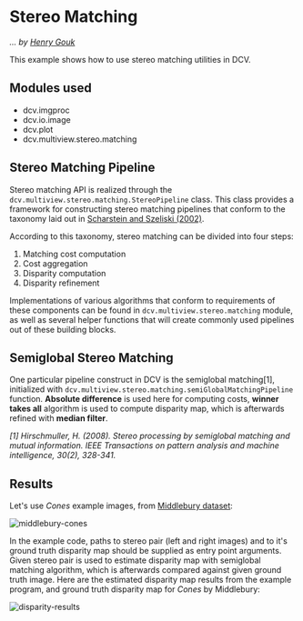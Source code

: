 # Stereo Matching
*... by [Henry Gouk](https://github.com/henrygouk)*

This example shows how to use stereo matching utilities in DCV.

## Modules used
* dcv.imgproc
* dcv.io.image
* dcv.plot
* dcv.multiview.stereo.matching

## Stereo Matching Pipeline

Stereo matching API is realized through the `dcv.multiview.stereo.matching.StereoPipeline` class. This class provides a 
framework for constructing stereo matching pipelines that conform to the taxonomy laid out in [Scharstein and Szeliski (2002)](http://vision.middlebury.edu/stereo/taxonomy-IJCV.pdf).

According to this taxonomy, stereo matching can be divided into four steps:

1. Matching cost computation
2. Cost aggregation
3. Disparity computation
4. Disparity refinement

Implementations of various algorithms that conform to requirements of these components
can be found in `dcv.multiview.stereo.matching` module, as well as several helper functions that will create
commonly used pipelines out of these building blocks.

## Semiglobal Stereo Matching

One particular pipeline construct in DCV is the semiglobal matching[1], initialized with `dcv.multiview.stereo.matching.semiGlobalMatchingPipeline` 
function. **Absolute difference** is used here for computing costs, **winner takes all** algorithm is used to compute disparity map, which is afterwards refined
with **median filter**.

*[1] Hirschmuller, H. (2008). Stereo processing by semiglobal matching and mutual information. IEEE Transactions on pattern analysis and machine intelligence, 30(2), 328-341.*

## Results

Let's use *Cones* example images, from [Middlebury dataset](http://vision.middlebury.edu/stereo/data/):

![middlebury-cones](https://github.com/ljubobratovicrelja/dcv/blob/stereo-docs/examples/data/stereo/example_anim.gif)

In the example code, paths to stereo pair (left and right images) and to it's ground truth disparity map should be supplied as entry point arguments.
Given stereo pair is used to estimate disparity map with semiglobal matching algorithm, which is afterwards compared against given ground truth image. 
Here are the estimated disparity map results from the example program, and ground truth disparity map for *Cones* by Middlebury:

![disparity-results](https://github.com/ljubobratovicrelja/dcv/blob/stereo-docs/examples/data/stereo/result_anim.gif)

